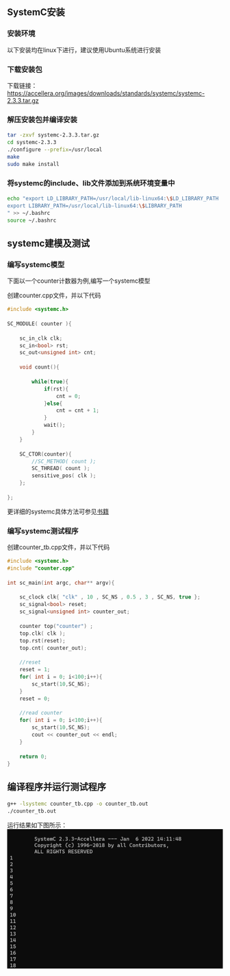 

## SystemC安装

### 安装环境
以下安装均在linux下进行，建议使用Ubuntu系统进行安装

### 下载安装包
下载链接：https://accellera.org/images/downloads/standards/systemc/systemc-2.3.3.tar.gz

### 解压安装包并编译安装
```bash
tar -zxvf systemc-2.3.3.tar.gz
cd systemc-2.3.3
./configure --prefix=/usr/local
make
sudo make install
```

### 将systemc的include、lib文件添加到系统环境变量中
```bash
echo "export LD_LIBRARY_PATH=/usr/local/lib-linux64:\$LD_LIBRARY_PATH 
export LIBRARY_PATH=/usr/local/lib-linux64:\$LIBRARY_PATH 
" >> ~/.bashrc
source ~/.bashrc
```

## systemc建模及测试

### 编写systemc模型
下面以一个counter计数器为例,编写一个systemc模型

创建counter.cpp文件，并以下代码
```cpp
#include <systemc.h>

SC_MODULE( counter ){

	sc_in_clk clk;
	sc_in<bool> rst;
	sc_out<unsigned int> cnt;

	void count(){

		while(true){
			if(rst){
				cnt = 0;
			}else{
				cnt = cnt + 1;
			}
			wait();
		}
	}

	SC_CTOR(counter){
		//SC_METHOD( count );
		SC_THREAD( count );
		sensitive_pos( clk );
	};

};
```

更详细的systemc具体方法可参见[书籍](./SystemC片上系统设计.pdf)

### 编写systemc测试程序

创建counter_tb.cpp文件，并以下代码
```cpp
#include <systemc.h>
#include "counter.cpp"

int sc_main(int argc, char** argv){

	sc_clock clk{ "clk" , 10 , SC_NS , 0.5 , 3 , SC_NS, true };
	sc_signal<bool> reset;
	sc_signal<unsigned int> counter_out;

	counter top("counter") ; 
	top.clk( clk );
	top.rst(reset);
	top.cnt( counter_out);

	//reset
	reset = 1;
	for( int i = 0; i<100;i++){
		sc_start(10,SC_NS);
	}
	reset = 0;

	//read counter
	for( int i = 0; i<100;i++){
		sc_start(10,SC_NS);	
		cout << counter_out << endl;
	}

	return 0;
}

```

## 编译程序并运行测试程序
```bash
g++ -lsystemc counter_tb.cpp -o counter_tb.out
./counter_tb.out
```

运行结果如下图所示：
![](./SystemC仿真结果.png)